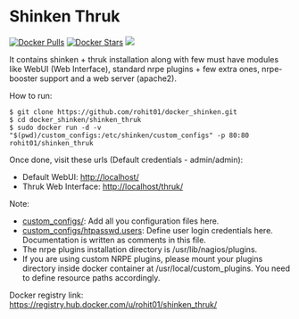 Shinken Thruk
=============

[![Docker Pulls](https://img.shields.io/docker/pulls/rohit01/shinken_thruk.svg)](https://hub.docker.com/r/rohit01/shinken_thruk/) [![Docker Stars](https://img.shields.io/docker/stars/rohit01/shinken_thruk.svg)](https://hub.docker.com/r/rohit01/shinken_thruk/) [![](https://badge.imagelayers.io/rohit01/shinken_thruk:latest.svg)](https://imagelayers.io/?images=rohit01/shinken_thruk:latest)

It contains shinken + thruk installation along with few must have modules like WebUI (Web Interface), standard nrpe plugins + few extra ones, nrpe-booster support and a web server (apache2).

How to run:

    $ git clone https://github.com/rohit01/docker_shinken.git
    $ cd docker_shinken/shinken_thruk
    $ sudo docker run -d -v "$(pwd)/custom_configs:/etc/shinken/custom_configs" -p 80:80 rohit01/shinken_thruk

Once done, visit these urls (Default credentials - admin/admin):

* Default WebUI: <http://localhost/>
* Thruk Web Interface: <http://localhost/thruk/>

Note:

* [custom_configs/](custom_configs/): Add all you configuration files here.
* [custom_configs/htpasswd.users](custom_configs/htpasswd.users): Define user login credentials here. Documentation is written as comments in this file.
* The nrpe plugins installation directory is /usr/lib/nagios/plugins.
* If you are using custom NRPE plugins, please mount your plugins directory inside docker container at /usr/local/custom_plugins. You need to define resource paths accordingly.

Docker registry link: <https://registry.hub.docker.com/u/rohit01/shinken_thruk/>
